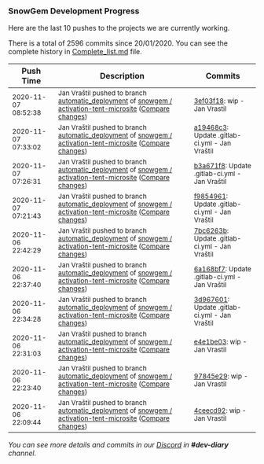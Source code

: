 
### SnowGem Development Progress

Here are the last 10 pushes to the projects we are currently working.

There is a total of 2596 commits since 20/01/2020. You can see the complete history in
 [Complete_list.md](Complete_list.md) file.

| Push Time | Description | Commits |
| --- | --- | --- |
| <sub>2020-11-07 08:52:38</sub> | <sub>Jan Vraštil pushed to branch [automatic\_deployment](https://gitlab.com/snowgem/activation-tent-microsite/commits/automatic_deployment) of [snowgem / activation\-tent\-microsite](https://gitlab.com/snowgem/activation-tent-microsite) ([Compare changes](https://gitlab.com/snowgem/activation-tent-microsite/compare/a19468c3a0b6ac0f4f936c85bab08f6e85126757...3ef03f18b51929695bae6286791f04086598e889))</sub> | <sub>[3ef03f18](https://gitlab.com/snowgem/activation-tent-microsite/-/commit/3ef03f18b51929695bae6286791f04086598e889): wip - Jan Vrastil</sub> |
| <sub>2020-11-07 07:33:02</sub> | <sub>Jan Vraštil pushed to branch [automatic\_deployment](https://gitlab.com/snowgem/activation-tent-microsite/commits/automatic_deployment) of [snowgem / activation\-tent\-microsite](https://gitlab.com/snowgem/activation-tent-microsite) ([Compare changes](https://gitlab.com/snowgem/activation-tent-microsite/compare/b3a671f87ec5cff48b77c218a8a76c994d93e7a5...a19468c3a0b6ac0f4f936c85bab08f6e85126757))</sub> | <sub>[a19468c3](https://gitlab.com/snowgem/activation-tent-microsite/-/commit/a19468c3a0b6ac0f4f936c85bab08f6e85126757): Update .gitlab-ci.yml - Jan Vraštil</sub> |
| <sub>2020-11-07 07:26:31</sub> | <sub>Jan Vraštil pushed to branch [automatic\_deployment](https://gitlab.com/snowgem/activation-tent-microsite/commits/automatic_deployment) of [snowgem / activation\-tent\-microsite](https://gitlab.com/snowgem/activation-tent-microsite) ([Compare changes](https://gitlab.com/snowgem/activation-tent-microsite/compare/f98549611b1e96b9e81b35be64746b3f674ea6f2...b3a671f87ec5cff48b77c218a8a76c994d93e7a5))</sub> | <sub>[b3a671f8](https://gitlab.com/snowgem/activation-tent-microsite/-/commit/b3a671f87ec5cff48b77c218a8a76c994d93e7a5): Update .gitlab-ci.yml - Jan Vraštil</sub> |
| <sub>2020-11-07 07:21:43</sub> | <sub>Jan Vraštil pushed to branch [automatic\_deployment](https://gitlab.com/snowgem/activation-tent-microsite/commits/automatic_deployment) of [snowgem / activation\-tent\-microsite](https://gitlab.com/snowgem/activation-tent-microsite) ([Compare changes](https://gitlab.com/snowgem/activation-tent-microsite/compare/7bc6263b3bbbd6418b6a3749b6c16379f357b6ab...f98549611b1e96b9e81b35be64746b3f674ea6f2))</sub> | <sub>[f9854961](https://gitlab.com/snowgem/activation-tent-microsite/-/commit/f98549611b1e96b9e81b35be64746b3f674ea6f2): Update .gitlab-ci.yml - Jan Vraštil</sub> |
| <sub>2020-11-06 22:42:29</sub> | <sub>Jan Vraštil pushed to branch [automatic\_deployment](https://gitlab.com/snowgem/activation-tent-microsite/commits/automatic_deployment) of [snowgem / activation\-tent\-microsite](https://gitlab.com/snowgem/activation-tent-microsite) ([Compare changes](https://gitlab.com/snowgem/activation-tent-microsite/compare/6a168bf70ddd77738e93b062cc5e1479c61e2cdf...7bc6263b3bbbd6418b6a3749b6c16379f357b6ab))</sub> | <sub>[7bc6263b](https://gitlab.com/snowgem/activation-tent-microsite/-/commit/7bc6263b3bbbd6418b6a3749b6c16379f357b6ab): Update .gitlab-ci.yml - Jan Vraštil</sub> |
| <sub>2020-11-06 22:37:40</sub> | <sub>Jan Vraštil pushed to branch [automatic\_deployment](https://gitlab.com/snowgem/activation-tent-microsite/commits/automatic_deployment) of [snowgem / activation\-tent\-microsite](https://gitlab.com/snowgem/activation-tent-microsite) ([Compare changes](https://gitlab.com/snowgem/activation-tent-microsite/compare/3d96760194a7eac1cd60f480884829992376a11f...6a168bf70ddd77738e93b062cc5e1479c61e2cdf))</sub> | <sub>[6a168bf7](https://gitlab.com/snowgem/activation-tent-microsite/-/commit/6a168bf70ddd77738e93b062cc5e1479c61e2cdf): Update .gitlab-ci.yml - Jan Vraštil</sub> |
| <sub>2020-11-06 22:34:28</sub> | <sub>Jan Vraštil pushed to branch [automatic\_deployment](https://gitlab.com/snowgem/activation-tent-microsite/commits/automatic_deployment) of [snowgem / activation\-tent\-microsite](https://gitlab.com/snowgem/activation-tent-microsite) ([Compare changes](https://gitlab.com/snowgem/activation-tent-microsite/compare/e4e1be03848c83452b6ff939bdb56bd2cc2310be...3d96760194a7eac1cd60f480884829992376a11f))</sub> | <sub>[3d967601](https://gitlab.com/snowgem/activation-tent-microsite/-/commit/3d96760194a7eac1cd60f480884829992376a11f): Update .gitlab-ci.yml - Jan Vraštil</sub> |
| <sub>2020-11-06 22:31:03</sub> | <sub>Jan Vraštil pushed to branch [automatic\_deployment](https://gitlab.com/snowgem/activation-tent-microsite/commits/automatic_deployment) of [snowgem / activation\-tent\-microsite](https://gitlab.com/snowgem/activation-tent-microsite) ([Compare changes](https://gitlab.com/snowgem/activation-tent-microsite/compare/97845e29dd856980a5573c84aa4a11e5b32cc5a1...e4e1be03848c83452b6ff939bdb56bd2cc2310be))</sub> | <sub>[e4e1be03](https://gitlab.com/snowgem/activation-tent-microsite/-/commit/e4e1be03848c83452b6ff939bdb56bd2cc2310be): wip - Jan Vrastil</sub> |
| <sub>2020-11-06 22:23:40</sub> | <sub>Jan Vraštil pushed to branch [automatic\_deployment](https://gitlab.com/snowgem/activation-tent-microsite/commits/automatic_deployment) of [snowgem / activation\-tent\-microsite](https://gitlab.com/snowgem/activation-tent-microsite) ([Compare changes](https://gitlab.com/snowgem/activation-tent-microsite/compare/4ceecd9295a0e848e4014759bec54400a0c8830e...97845e29dd856980a5573c84aa4a11e5b32cc5a1))</sub> | <sub>[97845e29](https://gitlab.com/snowgem/activation-tent-microsite/-/commit/97845e29dd856980a5573c84aa4a11e5b32cc5a1): wip - Jan Vrastil</sub> |
| <sub>2020-11-06 22:09:44</sub> | <sub>Jan Vraštil pushed to branch [automatic\_deployment](https://gitlab.com/snowgem/activation-tent-microsite/commits/automatic_deployment) of [snowgem / activation\-tent\-microsite](https://gitlab.com/snowgem/activation-tent-microsite) ([Compare changes](https://gitlab.com/snowgem/activation-tent-microsite/compare/b1c4f6b705bddaf8eeba2acfde586c9173adb0c7...4ceecd9295a0e848e4014759bec54400a0c8830e))</sub> | <sub>[4ceecd92](https://gitlab.com/snowgem/activation-tent-microsite/-/commit/4ceecd9295a0e848e4014759bec54400a0c8830e): wip - Jan Vrastil</sub> |

_You can see more details and commits in our [Discord](https://discord.gg/zumGnbg) in **#dev-diary** channel._
